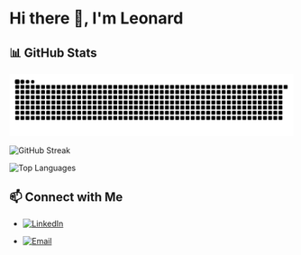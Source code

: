 # Hi there 👋, I'm Leonard

## 📊 GitHub Stats

<!-- Existing stats card -->
<!--![GitHub Stats](https://github-readme-stats.vercel.app/api?username=leonardtan13&show_icons=true&count_private=true&theme=radical) -->
![Snake animation](https://github.com/leonardtan13/leonardtan13/blob/output/github-contribution-grid-snake.svg)

<!-- Existing streak stats -->
![GitHub Streak](https://github-readme-streak-stats.herokuapp.com/?user=leonardtan13&theme=radical)

<!-- Add top languages card -->
![Top Languages](https://github-readme-stats.vercel.app/api/top-langs/?username=leonardtan13&layout=compact&theme=radical)

<!-- TODO: If you have a star history for a specific repo, add it here. Example: ![Star History](https://api.star-history.com/svg?repos=leonardtan13/repo&type=Date) -->

## 📫 Connect with Me

<!-- TODO: Add your social links and badges. Use shields.io for custom badges. -->
- [![LinkedIn](https://img.shields.io/badge/LinkedIn-Connect-blue?style=flat&logo=linkedin)](https://www.linkedin.com/in/leonardtan13/)

<!-- - [![Twitter](https://img.shields.io/badge/Twitter-Follow-blue?style=flat&logo=twitter)](https://twitter.com/yourhandle) -->
- [![Email](https://img.shields.io/badge/Email-Contact-red?style=flat&logo=gmail)](mailto:me@leonardtgm.com)

<!-- TODO: For dynamic content like latest blog posts, set up GitHub Actions to update this section. Example: Use a workflow to fetch from your RSS feed. -->
